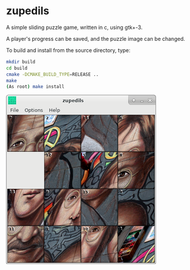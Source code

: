 # zupedils
A simple sliding puzzle game, written in c, using gtk+-3.

A player's progress can be saved, and the puzzle image can be changed.

To build and install from the source directory, type:
```bash
mkdir build
cd build
cmake -DCMAKE_BUILD_TYPE=RELEASE ..
make
(As root) make install
```

![zupedils](https://raw.githubusercontent.com/bit-sorter/zupedils/master/zupedils.png)
